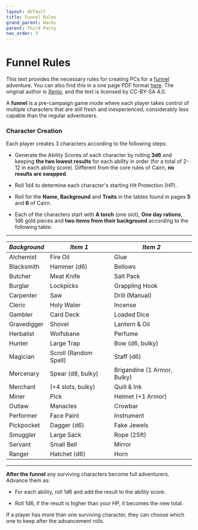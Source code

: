 ```yaml
---
layout: default
title: Funnel Rules
grand_parent: Hacks
parent: Third Party
nav_order: 3
---
```


# Funnel Rules

This text provides the necessary rules for creating PCs for a [funnel](https://rpg.stackexchange.com/questions/51227/what-is-a-funnel) adventure. You can also find this in a one page PDF format [here](https://xenio-in-a-bottle.itch.io/funnel-for-cairn). The original author is [Xenio](https://xenioinabottle.blogspot.com), and the text is licensed by CC-BY-SA 4.0.

A **funnel** is a pre-campaign game mode where each player takes control of multiple characters that are still fresh and inexperienced, considerably less capable than the regular adventurers.

### Character  Creation

Each player creates 3 characters according to the following steps:

-   Generate the Ability Scores of each character by rolling **3d6** and keeping **the two lowest results** for each ability in order (for a total of 2-12 in each ability score). Different from the core rules of Cairn, **no results are swapped**.

-   Roll 1d4 to determine each character's starting Hit Protection (HP).

-   Roll for the **Name, Background** and **Traits** in the tables found in pages **5** and **6** of Cairn.

-   Each of the characters start with **A torch** (one slot), **One day rations**, 1d6 gold pieces and **two items from their background** according to the following table:

  -------------- -------------------------- ------------------------------
  | *Background* | *Item 1*              | *Item 2*                    |
  | ------------ | --------------------- | --------------------------- |
  | Alchemist    | Fire Oil              | Glue                        |
  | Blacksmith   | Hammer (d6)           | Bellows                     |
  | Butcher      | Meat Knife            | Salt Pack                   |
  | Burglar      | Lockpicks             | Grappling Hook              |
  | Carpenter    | Saw                   | Drill (Manual)              |
  | Cleric       | Holy Water            | Incense                     |
  | Gambler      | Card Deck             | Loaded Dice                 |
  | Gravedigger  | Shovel                | Lantern & Oil               |
  | Herbalist    | Wolfsbane             | Perfume                     |
  | Hunter       | Large Trap            | Bow (d6, bulky)             |
  | Magician     | Scroll (Random Spell) | Staff (d6)                  |
  | Mercenary    | Spear (d8, bulky)     | Brigandine (1 Armor, Bulky) |
  | Merchant     | (+4 slots, bulky)     | Quill & Ink                 |
  | Miner        | Pick                  | Helmet (+1 Armor)           |
  | Outlaw       | Manacles              | Crowbar                     |
  | Performer    | Face Paint            | Instrument                  |
  | Pickpocket   | Dagger (d6)           | Fake Jewels                 |
  | Smuggler     | Large Sack            | Rope (25ft)                 |
  | Servant      | Small Bell            | Mirror                      |
  | Ranger       | Hatchet (d6)          | Horn                        |

-------------- -------------------------- ------------------------------

**After the funnel** any surviving characters become full adventurers. Advance them as:

-   For each ability, roll 1d6 and add the result to the ability score.

-   Roll 1d6, if the result is higher than your HP, it becomes the new total.

If a player has more than one surviving character, they can choose which one to keep after the advancement rolls.
